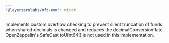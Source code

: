 ```yaml
---
"@layerzerolabs/oft-evm": minor
---
```


Implements custom overflow checking to prevent silent truncation of funds when shared decimals is changed and reduces the decimalConversionRate. OpenZeppelin's SafeCast toUint64() is not used in this implementation.
